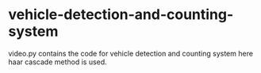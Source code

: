 # vehicle-detection-and-counting-system
video.py contains the code for vehicle detection and counting system
here haar cascade method is used.
